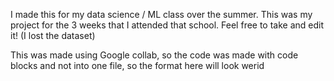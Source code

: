 I made this for my data science / ML class over the summer. This was my project for the 3 weeks that I attended that school. Feel free to take and edit it! (I lost the dataset)

This was made using Google collab, so the code was made with code blocks and not into one file, so the format here will look werid

